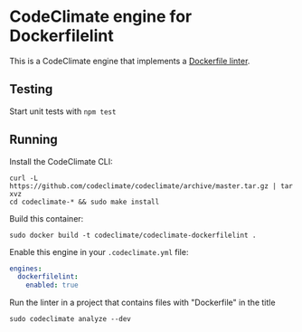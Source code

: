 # CodeClimate engine for Dockerfilelint

This is a CodeClimate engine that implements a [Dockerfile linter](https://github.com/replicatedhq/dockerfilelint).

## Testing
Start unit tests with `npm test`

## Running

Install the CodeClimate CLI:
```shell
curl -L https://github.com/codeclimate/codeclimate/archive/master.tar.gz | tar xvz
cd codeclimate-* && sudo make install
```

Build this container:
```shell
sudo docker build -t codeclimate/codeclimate-dockerfilelint .
```

Enable this engine in your `.codeclimate.yml` file:
```yml
engines:
  dockerfilelint:
    enabled: true
```

Run the linter in a project that contains files with "Dockerfile" in the title
```shell
sudo codeclimate analyze --dev
```
